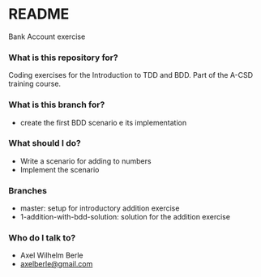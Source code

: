 # README #

Bank Account exercise

### What is this repository for? ###

Coding exercises for the Introduction to TDD and BDD.
Part of the A-CSD training course.

### What is this branch for? ###

* create the first BDD scenario e its implementation

### What should I do? ###

* Write a scenario for adding to numbers
* Implement the scenario

### Branches ###

* master: setup for introductory addition exercise
* 1-addition-with-bdd-solution: solution for the addition exercise







### Who do I talk to? ###

* Axel Wilhelm Berle
* axelberle@gmail.com


